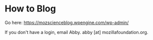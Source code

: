 # How to Blog


Go here:
https://mozscienceblog.wpengine.com/wp-admin/

If you don't have a login, email Abby. abby [at] mozillafoundation.org.
